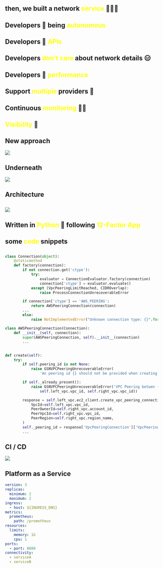 
# 

## then, we built a network <span style="color:yellow">service</span> 👩🏻‍🔧
<!-- 
So, after the first try, we were ready to build something that could be useful for all the developers teams across Schibsted knowing some key things
 -->

## Developers 💛 being <span style="color:yellow">autonomous</span>
<!-- Dynamic infrastructure has given developers the capabilities to become autonomous, so let's give them the same approach providing a self-serve API authtenticated through a SSO
 -->

## Developers 💛 <span style="color:yellow">APIs</span>
<!-- but how many APIs? it makes sense for all of them to know about several APIs to create all the needed stuff? -->

## Developers <span style="color:yellow">don't care</span> about network details 😑
<!-- They don't care about the underlying details, it just works, and it should work as better as possible, so let's take these decissions from them and implement all the network related tasks.
 -->

## Developers 💛 <span style="color:yellow">performance</span>
<!-- so they will get the best performance at the lowest cost -->

## Support <span style="color:yellow">multiple</span> providers 🤯
<!-- while supporting all the providers they want to run on... we don't know which will be the techincal decissions on the future, but we will be able to integrate them -->

## Continuous <span style="color:yellow">monitoring</span> 👩‍🚒
<!-- and provide them an end-to-end continuous monitoring to help them to keep everything running -->

## <span style="color:yellow">Visibility</span> 🧐
<!-- 
 And, why not provide them with network information that could be used to debug application network dependecies?
-->

## New approach

![](https://docs.google.com/drawings/d/e/2PACX-1vTM4bJPIbaTki9mkubRy8lcK8tUnsu-01rxHC2v4T-ds8usdEOQ5yV9CPCzDu8bffLJEX42VDNL3RTv/pub?w=806&h=527)

## Underneath

![](https://docs.google.com/drawings/d/e/2PACX-1vSvNRJpmhIwaV2Uyubyq0MlOlw7ZfzpNvglQhu1txAtaAGgaVK1DSH6RKfUiIDpyz2mZ-V8OBZ6SGus/pub?w=1257&h=630)

<!-- so the new approach was focus on the abstraction and orchestraction layer that could create internal provider network services and eventually provide a global interplatform connectivy -->

## Architecture

## 

![](https://docs.google.com/drawings/d/e/2PACX-1vSefaisqNFTjHAS33TVa9Qt4eWLu4ENwoPer-uIWlm4Gvu0wpimBfI0ydN2l6lSOkL2vqgE8EXpd0Sz/pub?w=938&h=635)

<!-- Decoupled architecture, explain queues
Centralized monitoring
Libraries depending on third-party provider
Periodic watchdog, KPI metrics and discover resources
Running over dynamic infrastructure: autoescaling, SaaS (lb, dns, okta, email)
How transit vpc should interact with the overall network
Highlight connection approval process -->

<!-- ## Technology Stack

| IaaS | PaaS | SaaS | FaaS |
| :------: | :-------: | :-------: | :-------: |
| EC2, ASG | RDS, Route53, ALB, SQS, SES  | DataDog, Sumologic, Okta | Lambda |
___
<h4 style="text-align: center;" markdown="1">
Written in <span style="color:yellow">Python</span> 🐍 following 12-Factor APP
</h4>
___
| API | Worker | Scheduler |
| :------: | :-------: |  :-------: | 
| Swagger, NGINX, Gunicorn, Flask, SQLAlchemy | Providers' API wrapper | Lambda using Zappa | -->

## Written in <span style="color:yellow">Python</span> 🐍 following <span style="color:yellow">12-Factor App</span>

<!-- 
I. Codebase
One codebase tracked in revision control, many deploys
II. Dependencies
Explicitly declare and isolate dependencies
III. Config
Store config in the environment
IV. Backing services
Treat backing services as attached resources
V. Build, release, run
Strictly separate build and run stages
VI. Processes
Execute the app as one or more stateless processes
VII. Port binding
Export services via port binding
VIII. Concurrency
Scale out via the process model
IX. Disposability
Maximize robustness with fast startup and graceful shutdown
X. Dev/prod parity
Keep development, staging, and production as similar as possible
XI. Logs
Treat logs as event streams
XII. Admin processes
Run admin/management tasks as one-off processes
 -->


## some <span style="color:yellow">code</span> snippets

##
```python
class Connection(object):
    @staticmethod
    def factory(connection):
        if not connection.get('ctype'):
            try:
                evaluator = ConnectionEvaluator.factory(connection)
                connection['ctype'] = evaluator.evaluate()
            except (VpcPeeringLimitReached, CIDROverlap):
                raise ProcessConnectionUnrecoverableError

        if connection['ctype'] == 'AWS_PEERING':
            return AWSPeeringConnection(connection)
        ...
        else:
            raise NotImplementedError("Unknown connection type: {}".format(connection['ctype']))

class AWSPeeringConnection(Connection):
    def __init__(self, connection):
        super(AWSPeeringConnection, self).__init__(connection)
        ...
```

##
```python
def create(self):
    try:
        if self.peering_id is not None:
            raise GSNVPCPeeringUnrecoverableError(
                'An peering id {} should not be provided when creating a VPCPeering'.format(self.peering_id))

        if self._already_present():
            raise GSNVPCPeeringUnrecoverableError('VPC Peering betwen {} and {} already present'.format(
                self.left_vpc.vpc_id, self.right_vpc.vpc_id))

        response = self.left_vpc.ec2_client.create_vpc_peering_connection(
            VpcId=self.left_vpc.vpc_id,
            PeerOwnerId=self.right_vpc.account_id,
            PeerVpcId=self.right_vpc.vpc_id,
            PeerRegion=self.right_vpc.region_name,
        )
        self._peering_id = response['VpcPeeringConnection']['VpcPeeringConnectionId']
        ...
```

## CI / CD

![](https://docs.google.com/drawings/d/e/2PACX-1vS9L84CCA2pvjaHRaKXP_AzVwk7yjXNCj2Fb7o9hFajis30Lo-kcQpNBT-VuToa8YNbFRKYyNhCbfuN/pub?w=1377&h=577)

<!-- This is how we created this service, probably nothing different from your Pipelines, but the cool thing is imagine how this service could transform your current pipelines that probably can't interact with the network itself... using this you could include your network requirements in your integration and end2end test because eventually you will deploy them in production following the same tooling 
Run the acceptance test against your own actual infrastructure!
-->

## Platform as a Service

```yaml
version: 3
replicas:
  minimum: 2
  maximum: 2
ingress:
  - host: ${INGRESS_DNS}
metrics:
  prometheus:
    path: /prometheus
resources:
  limits:
    memory: 1G
    cpu: 1
ports:
  - port: 8080
connectivity:
  - serviceA
  - serviceB
```

